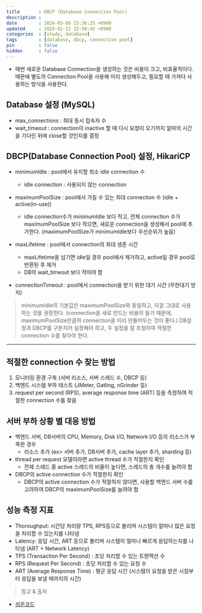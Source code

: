 ```yaml
---
title       : DBCP (Database Connection Pool)
description :
date        : 2024-03-06 15:36:25 +0900
updated     : 2025-02-21 22:50:42 +0900
categories  : [study, database]
tags        : [database, dbcp, connection pool]
pin         : false
hidden      : false
---
```


- 매번 새로운 Database Connection을 생성하는 것은 비용이 크고, 비효율적이다. 때문에 별도의 Connection Pool을 사용해 미리 생성해두고, 필요할 때 가져다 사용하는 방식을 사용한다.

## Database 설정 (MySQL)
- max_connections : 최대 동시 접속자 수
- wait_timeout : connection이 inactive 할 때 다시 요청이 오기까지 얼마의 시간을 기다린 뒤에 close할 것인지를 결정

## DBCP(Database Connection Pool) 설정, HikariCP
- minimumIdle : pool에서 유지할 최소 idle connection 수 
  + idle connection : 사용되지 않는 connection

- maximumPoolSize : pool에서 가질 수 있는 최대 connection 수 (idle + active(in-use)) 
  + idle connection수가 minimumIdle 보다 작고, 전체 connection 수가 maximumPoolSize 보다 작으면, 새로운 connection을 생성해서 pool에 추가한다. (maximumPoolSize가 minimumIdle보다 우선순위가 높음)
- maxLifetime : pool에서 connection의 최대 생존 시간
  + maxLifetime을 넘기면 idle일 경우 pool에서 제거하고, active일 경우 pool로 반환된 후 제거
  + DB의 wait_timeout 보다 작아야 함
- connectionTimeout : pool에서 connection을 받기 위한 대기 시간 (무한대기 방지)

> minimumIdle의 기본값은 maximumPoolSize와 동일하고, 이걸 그대로 사용하는 것을 권장한다. (connection을 새로 만드는 비용이 들기 때문에, maximumPoolSize만큼의 connection을 미리 만들어두는 것이 좋다.)
> DB설정과 DBCP를 구분지어 설정해야 하고, 두 설정을 잘 조정하여 적절한 connection 수를 찾아야 한다.

---

## 적절한 connection 수 찾는 방법
1. 모니터링 환경 구축 (서버 리소스, 서버 스레드 수, DBCP 등)
2. 백엔드 시스템 부하 테스트 (JMeter, Gatling, nGrinder 등)
3. request per second (RPS), average response time (ART) 등을 측정하여 적절한 connection 수를 찾음 
  
## 서버 부하 상황 별 대응 방법
- 백엔드 서버, DB서버의 CPU, Memory, Disk I/O, Network I/O 등의 리소스가 부족한 경우
  + 리소스 추가 (ex> 서버 추가, DB서버 추가, cache layer 추가, sharding 등)
- thread per request 모델이라면 active thread 수가 적절한지 확인
  + 전체 스레드 중 active 스레드의 비율이 높다면, 스레드의 총 개수를 늘려야 함
- DBCP의 active connection 수가 적절한지 확인
  + DBCP의 active connection 수가 적절하지 않다면, 사용할 백엔드 서버 수를 고려하여 DBCP의 maximumPoolSize를 늘려야 함 

## 성능 측정 지표
- Thoroughput: 시간당 처리량 TPS, RPS등으로 불리며 시스템이 얼마나 많은 요청을 처리할 수 있는지를 나타냄
- Latency: 응답 시간, ART 등으로 불리며 시스템이 얼마나 빠르게 응답하는지를 나타냄 (ART + Network Latency)
- TPS (Transaction Per Second) : 초당 처리할 수 있는 트랜잭션 수
- RPS (Request Per Second) : 초당 처리할 수 있는 요청 수
- ART (Average Response Time) : 평균 응답 시간 (시스템이 요청을 받은 시점부터 응답을 보낼 때까지의 시간)

> 참고 & 출처
- [쉬운코드](https://www.youtube.com/@ez.)